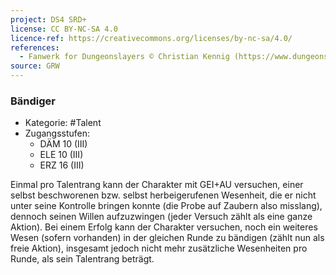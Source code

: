 ```yaml
---
project: DS4 SRD+
license: CC BY-NC-SA 4.0
licence-ref: https://creativecommons.org/licenses/by-nc-sa/4.0/
references: 
  - Fanwerk for Dungeonslayers © Christian Kennig (https://www.dungeonslayers.net/)
source: GRW
---
```


### Bändiger

- Kategorie: #Talent
- Zugangsstufen:
  - DÄM 10 (III)
  - ELE 10 (III)
  - ERZ 16 (III)

Einmal pro Talentrang kann der Charakter mit GEI+AU versuchen, einer selbst beschworenen bzw. selbst herbeigerufenen Wesenheit, die er nicht unter seine Kontrolle bringen konnte (die Probe auf Zaubern also misslang), dennoch seinen Willen aufzuzwingen (jeder Versuch zählt als eine ganze Aktion). Bei einem Erfolg kann der Charakter versuchen, noch ein weiteres Wesen (sofern vorhanden) in der gleichen Runde zu bändigen (zählt nun als freie Aktion), insgesamt jedoch nicht mehr zusätzliche Wesenheiten pro Runde, als sein Talentrang beträgt.

